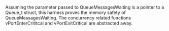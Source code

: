 Assuming the parameter passed to QueueMessagesWaiting is a pointer to a Queue_t
struct, this harness proves the memory safety of QueueMessagesWaiting.
The concurrency related functions vPortEnterCrititcal and vPortExitCritical
are abstracted away.
